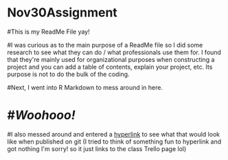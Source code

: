 # Nov30Assignment

#This is my ReadMe File yay!

#I was curious as to the main purpose of a ReadMe file so I did some research to see what they can do / what professionals use them for. I found that they're mainly used for organizational purposes when constructing a project and you can add a table of contents, explain your project, etc. Its purpose is not to do the bulk of the coding.

#Next, I went into R Markdown to mess around in here.

# \#***Woohooo!***

#I also messed around and entered a [hyperlink](https://trello.com/b/nuQBHoIU/gwu-data-class-fall-2021) to see what that would look like when published on git (I tried to think of something fun to hyperlink and got nothing I'm sorry! so it just links to the class Trello page lol)
